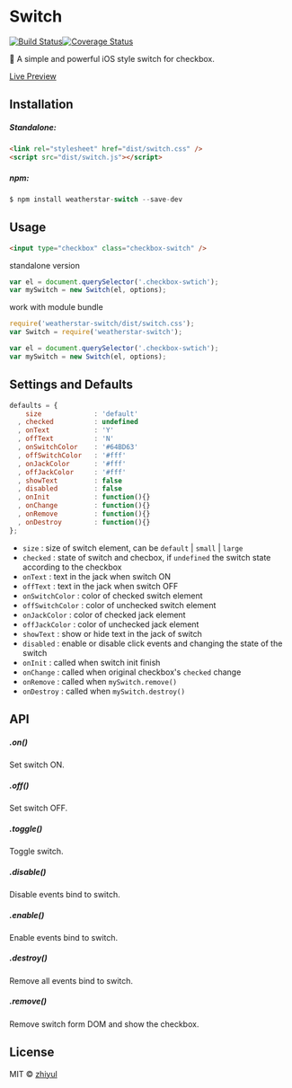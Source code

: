   # Switch

[![Build Status](https://travis-ci.org/zhiyul/Switch.svg?branch=master)](https://travis-ci.org/zhiyul/Switch)[![Coverage Status](https://coveralls.io/repos/github/zhiyul/Switch/badge.svg?branch=master)](https://coveralls.io/github/zhiyul/Switch?branch=master)

:rabbit: A simple and powerful iOS style switch for checkbox.

[Live Preview](https://weatherstar.me/Switch/)

## Installation

##### Standalone:

```html
<link rel="stylesheet" href="dist/switch.css" />
<script src="dist/switch.js"></script>
```

##### npm:

```javascript
$ npm install weatherstar-switch --save-dev
```

## Usage

````html
<input type="checkbox" class="checkbox-switch" />
````

standalone version

````javascript
var el = document.querySelector('.checkbox-swtich');
var mySwitch = new Switch(el, options);
````

work with module bundle

```javascript
require('weatherstar-switch/dist/switch.css');
var Switch = require('weatherstar-switch');

var el = document.querySelector('.checkbox-swtich');
var mySwitch = new Switch(el, options);
```

## Settings and Defaults

```js
defaults = {
    size             : 'default'
  , checked          : undefined
  , onText           : 'Y'
  , offText          : 'N'
  , onSwitchColor    : '#64BD63'
  , offSwitchColor   : '#fff'
  , onJackColor      : '#fff'
  , offJackColor     : '#fff'
  , showText         : false
  , disabled         : false
  , onInit           : function(){}
  , onChange         : function(){}
  , onRemove         : function(){}
  , onDestroy        : function(){}
};
```

- `size` : size of switch element, can be `default` | `small` | `large`
- `checked` : state of switch and checbox, if `undefined` the switch state according to the checkbox 
- `onText` :  text in the jack when switch ON
- `offText` : text in the jack when switch OFF
- `onSwitchColor` : color of checked switch element
- `offSwitchColor` : color of unchecked switch element
- `onJackColor` : color of checked jack element
- `offJackColor` : color of unchecked jack element
- `showText` : show or hide text in the jack of switch 
- `disabled` : enable or disable click events and changing the state of the switch
- `onInit` : called when switch init finish
- `onChange` : called when original checkbox's `checked` change
- `onRemove` : called when `mySwitch.remove()`
- `onDestroy` : called when  `mySwitch.destroy()`

## API

##### .on()

Set switch ON.

##### .off()

Set switch OFF.

##### .toggle()

Toggle switch.

##### .disable()

Disable events bind to switch.

##### .enable()

Enable events bind to switch.

##### .destroy()

Remove all events bind to switch.

##### .remove()

Remove switch form DOM and show the checkbox.

## License

MIT © [zhiyul](http://github.com/zhiyul)

